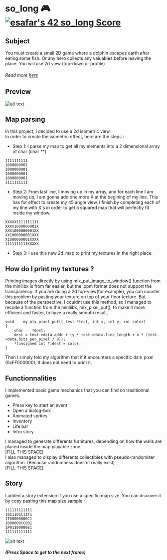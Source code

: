 # so_long 🎮 [![esafar's 42 so_long Score](https://badge42.vercel.app/api/v2/cl6l739qg00490gialxmtgsrk/project/2392663)](https://github.com/JaeSeoKim/badge42)
## Subject
You must create a small 2D game where a dolphin
escapes earth after eating some fish. Or any hero
collects any valuables before leaving the place.
You will use 2d view (top-down or profile)
###### Read more [here](https://cdn.intra.42.fr/pdf/pdf/34601/en.subject.pdf)

## Preview
![alt text](https://github.com/ethan0905/so_long-new-version/blob/master/textures/preview_dialogbox.png?raw=true)

## Map parsing
In this project, I decided to use a 2d isometric view.  
In order to create the isometric effect, here are the steps :
* Step 1: I parse my map to get all my elements into a 2 dimensional array of char (char **)  
```
1111111111
1000000001
1000000001
1000000001
1000000001
1111111111
```
* Step 2: From last line, I moving up in my array, and for each line I am moving up, I am gonna add one more X at the begining of my line. This has for effect to create my 45 angle view. I finish by completing each of my line with X's in order to get a squared map that will perfectly fit inside my window.
```
XXXXX1111111111
XXXX1000000001X
XXX1000000001XX
XX1000000001XXX
X1000000001XXXX
1111111111XXXXX
```
* Step 3: I use this new 2d_map to print my textures in the right place.

## How do I print my textures ?
Printing images directly by using mlx_put_image_to_window() function from the minilibx is from far easier, but the .xpm format does not support the transparency. If you are doing a 2d top-view(for example), you can counter this problem by pasting your texture on top of your floor texture. But because of the perspective, I couldnt use this method, so I managed to recode a function from the minilibx, mlx_pixel_put(), to make it more efficient and faster, to have a really smooth result.
```
void	my_mlx_pixel_put(t_test *test, int x, int y, int color)
{
	char	*dest;
	dest = test->data.addr + (y * test->data.line_length + x * (test->data.bits_per_pixel / 8));
	*(unsigned int *)dest = color;
}
```
Then I simply told my algorithm that if it encounters a specific dark pixel (0xFF000000), It does not need to print it.  

## Functionnalities
I implemented basic game mechanics that you can find on traditionnal games.  
* Press key to start an event  
* Open a dialog-box  
* Animated sprites
* Inventory
* Life bar
* Intro story

I managed to generate differents furnitures, depending on how the walls are placed inside the map playable zone.  
[FILL THIS SPACE]  
I also managed to display differents collectibles with pseudo-randomizer algorithm. (Because randomness does'nt really exist)  
[FILL THIS SPACE]  

## Story
I added a story extension if you use a specific map size. You can discover it by copy pasting this map size sample :
```
111111111111
1011101C11T1
1T00000000C1
1000000CC001
1P01100000E1
111111111111
```
![alt text](https://github.com/ethan0905/so_long-new-version/blob/master/textures/preview_story.png?raw=true)
##### (Press Space to get to the next frame)
